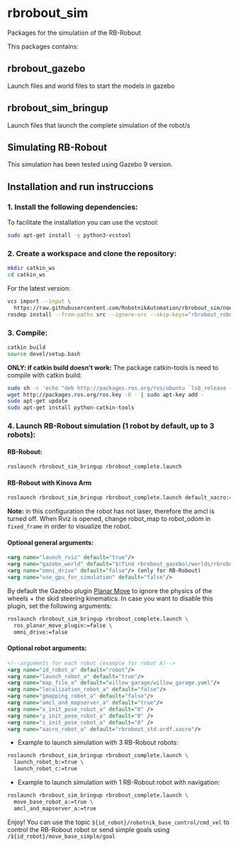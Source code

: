 # rbrobout_sim

Packages for the simulation of the RB-Robout

This packages contains:

## rbrobout_gazebo

Launch files and world files to start the models in gazebo

## rbrobout_sim_bringup

Launch files that launch the complete simulation of the robot/s

## Simulating RB-Robout

This simulation has been tested using Gazebo 9 version.

## Installation and run instruccions

### 1. Install the following dependencies:

 To facilitate the installation you can use the vcstool:

```bash
sudo apt-get install -y python3-vcstool
```

### 2. Create a workspace and clone the repository:

```bash
mkdir catkin_ws
cd catkin_ws
```

For the latest version:

```bash
vcs import --input \
  https://raw.githubusercontent.com/RobotnikAutomation/rbrobout_sim/noetic-devel/repos/rbrobout_sim_devel.repos
rosdep install --from-paths src --ignore-src --skip-keys="rbrobout_robot_control marker_mapping robotnik_locator robotnik_pose_filter" -y
```
<!--
For the stable version (some latest features may be not available):

```bash
vcs import --input \
  https://raw.githubusercontent.com/RobotnikAutomation/rbrobout_sim/melodic-master/doc/rbrobout_sim.repos
rosdep install --from-paths src --ignore-src --skip-keys="rbrobout_robot_control" -y
``` -->

### 3. Compile:

```bash
catkin build
source devel/setup.bash
```

**ONLY: if catkin build doesn't work:** The package catkin-tools is need to compile with catkin build:
```bash
sudo sh -c 'echo "deb http://packages.ros.org/ros/ubuntu `lsb_release -sc` main" > /etc/apt/sources.list.d/ros-latest.list'
wget http://packages.ros.org/ros.key -O - | sudo apt-key add -
sudo apt-get update
sudo apt-get install python-catkin-tools
```

### 4. Launch RB-Robout simulation (1 robot by default, up to 3 robots):

#### RB-Robout:

```bash
roslaunch rbrobout_sim_bringup rbrobout_complete.launch
```

#### RB-Robout with Kinova Arm

```bash
roslaunch rbrobout_sim_bringup rbrobout_complete.launch default_xacro:=rbrobout_gen_std.urdf.xacro launch_arm_a:=true arm_manufacturer_a:=kinova arm_model_a:=j2s7s300 amcl_and_mapserver_a:=false move_base_robot_a:=false
```

**Note:** in this configuration the robot has not laser, therefore the amcl is turned off. When Rviz is opened, change robot_map to robot_odom in ```fixed_frame```  in order to visualize the robot.

#### Optional general arguments:

```xml
<arg name="launch_rviz" default="true"/>
<arg name="gazebo_world" default="$(find rbrobout_gazebo)/worlds/rbrobout_office.world"/>
<arg name="omni_drive" default="false"/> (only for RB-Robout)
<arg name="use_gpu_for_simulation" default="false"/>
```

By default the Gazebo plugin [Planar Move](http://gazebosim.org/tutorials?tut=ros_gzplugins) to ignore the physics of the wheels + the skid steering kinematics. In case you want to disable this plugin, set the following arguments:

```bash
roslaunch rbrobout_sim_bringup rbrobout_complete.launch \
  ros_planar_move_plugin:=false \
  omni_drive:=false
```

#### Optional robot arguments:

```xml
<!--arguments for each robot (example for robot A)-->
<arg name="id_robot_a" default="robot"/>
<arg name="launch_robot_a" default="true"/>
<arg name="map_file_a" default="willow_garage/willow_garage.yaml"/>
<arg name="localization_robot_a" default="false"/>
<arg name="gmapping_robot_a" default="false"/>
<arg name="amcl_and_mapserver_a" default="true"/>
<arg name="x_init_pose_robot_a" default="0" />
<arg name="y_init_pose_robot_a" default="0" />
<arg name="z_init_pose_robot_a" default="0" />
<arg name="xacro_robot_a" default="rbrobout_std.urdf.xacro"/>
```

- Example to launch simulation with 3 RB-Robout robots:

```bash
roslaunch rbrobout_sim_bringup rbrobout_complete.launch \
  launch_robot_b:=true \
  launch_robot_c:=true
```

- Example to launch simulation with 1 RB-Robout robot with navigation:

```bash
roslaunch rbrobout_sim_bringup rbrobout_complete.launch \
  move_base_robot_a:=true \
  amcl_and_mapserver_a:=true
```

Enjoy! You can use the topic `${id_robot}/robotnik_base_control/cmd_vel` to control the RB-Robout robot or send simple goals using `/${id_robot}/move_base_simple/goal`

